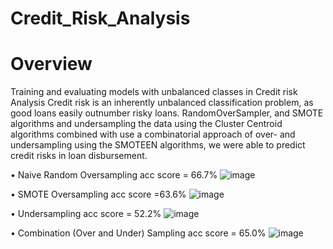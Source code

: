 # Credit_Risk_Analysis

# Overview
Training  and evaluating  models with unbalanced classes in Credit risk Analysis
Credit risk is an inherently unbalanced classification problem, as good loans easily 
outnumber risky loans. RandomOverSampler, and SMOTE algorithms and undersampling 
the data using the Cluster Centroid algorithms combined with use a combinatorial 
approach of over- and undersampling using the SMOTEEN algorithms, we were able 
to predict credit risks in loan disbursement.

•	 Naive Random Oversampling 
acc score = 66.7%
![image](https://user-images.githubusercontent.com/70987568/138615021-7682aa37-ecec-4397-851b-fb93dde911b9.png)

•	SMOTE Oversampling acc score =63.6%
![image](https://user-images.githubusercontent.com/70987568/138615058-da00343c-2e78-4a7f-b5db-9a6b7365374d.png)

•	Undersampling 
acc score =  52.2% 
![image](https://user-images.githubusercontent.com/70987568/138615123-01abc96e-f1ad-42f0-8750-14da31ede7d3.png)

•	Combination (Over and Under) Sampling 
acc score = 65.0%
![image](https://user-images.githubusercontent.com/70987568/138617248-cded994d-8c8c-4e1b-bf38-0c8a2472e49e.png)

